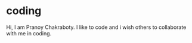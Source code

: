 # coding
Hi, I am Pranoy Chakraboty. I like to code and i wish others to collaborate with me in coding.
